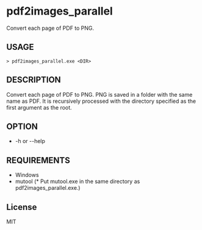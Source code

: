 # pdf2images_parallel
Convert each page of PDF to PNG.

## USAGE
```
> pdf2images_parallel.exe <DIR>
```

## DESCRIPTION
Convert each page of PDF to PNG.
PNG is saved in a folder with the same name as PDF.
It is recursively processed with the directory specified as the first argument as the root.

## OPTION
- -h or --help

## REQUIREMENTS
- Windows
- mutool (* Put mutool.exe in the same directory as pdf2images_parallel.exe.)

## License
MIT
